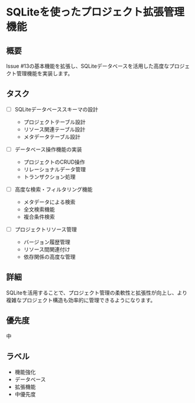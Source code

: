 # SQLiteを使ったプロジェクト拡張管理機能

## 概要
Issue #13の基本機能を拡張し、SQLiteデータベースを活用した高度なプロジェクト管理機能を実装します。

## タスク
- [ ] SQLiteデータベーススキーマの設計
  - プロジェクトテーブル設計
  - リソース関連テーブル設計
  - メタデータテーブル設計

- [ ] データベース操作機能の実装
  - プロジェクトのCRUD操作
  - リレーショナルデータ管理
  - トランザクション処理

- [ ] 高度な検索・フィルタリング機能
  - メタデータによる検索
  - 全文検索機能
  - 複合条件検索

- [ ] プロジェクトリソース管理
  - バージョン履歴管理
  - リソース間関連付け
  - 依存関係の高度な管理

## 詳細
SQLiteを活用することで、プロジェクト管理の柔軟性と拡張性が向上し、より複雑なプロジェクト構造も効率的に管理できるようになります。

## 優先度
中

## ラベル
- 機能強化
- データベース
- 拡張機能
- 中優先度
